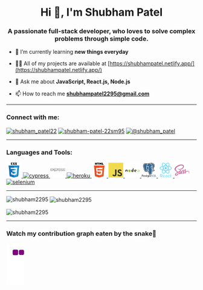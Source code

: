 <h1 align="center">Hi 👋, I'm Shubham Patel</h1>
<h3 align="center">A passionate full-stack developer, who loves to solve complex problems through simple code.</h3>

- 🌱 I’m currently learning **new things everyday**

- 👨‍💻 All of my projects are available at [https://shubhampatel.netlify.app/](https://shubhampatel.netlify.app/)

- 💬 Ask me about **JavaScript, React.js, Node.js**

- 📫 How to reach me **shubhampatel2295@gmail.com**
<hr>
<h3 align="left">Connect with me:</h3>
<p align="left">
<a href="https://twitter.com/shubham_patel22" target="blank"><img align="center" src="https://raw.githubusercontent.com/rahuldkjain/github-profile-readme-generator/master/src/images/icons/Social/twitter.svg" alt="shubham_patel22" height="30" width="40" /></a>
<a href="https://linkedin.com/in/shubham-patel-22sm95" target="blank"><img align="center" src="https://raw.githubusercontent.com/rahuldkjain/github-profile-readme-generator/master/src/images/icons/Social/linked-in-alt.svg" alt="shubham-patel-22sm95" height="30" width="40" /></a>
<a href="https://medium.com/@shubham_patel" target="blank"><img align="center" src="https://raw.githubusercontent.com/rahuldkjain/github-profile-readme-generator/master/src/images/icons/Social/medium.svg" alt="@shubham_patel" height="30" width="40" /></a>
</p>
<hr>
<h3 align="left">Languages and Tools:</h3>
<p align="left"> <a href="https://www.w3schools.com/css/" target="_blank" rel="noreferrer"> <img src="https://raw.githubusercontent.com/devicons/devicon/master/icons/css3/css3-original-wordmark.svg" alt="css3" width="40" height="40"/> </a> <a href="https://www.cypress.io" target="_blank" rel="noreferrer"> <img src="https://raw.githubusercontent.com/simple-icons/simple-icons/6e46ec1fc23b60c8fd0d2f2ff46db82e16dbd75f/icons/cypress.svg" alt="cypress" width="40" height="40"/> </a> <a href="https://expressjs.com" target="_blank" rel="noreferrer"> <img src="https://raw.githubusercontent.com/devicons/devicon/master/icons/express/express-original-wordmark.svg" alt="express" width="40" height="40"/> </a> <a href="https://heroku.com" target="_blank" rel="noreferrer"> <img src="https://www.vectorlogo.zone/logos/heroku/heroku-icon.svg" alt="heroku" width="40" height="40"/> </a> <a href="https://www.w3.org/html/" target="_blank" rel="noreferrer"> <img src="https://raw.githubusercontent.com/devicons/devicon/master/icons/html5/html5-original-wordmark.svg" alt="html5" width="40" height="40"/> </a> <a href="https://developer.mozilla.org/en-US/docs/Web/JavaScript" target="_blank" rel="noreferrer"> <img src="https://raw.githubusercontent.com/devicons/devicon/master/icons/javascript/javascript-original.svg" alt="javascript" width="40" height="40"/> </a> <a href="https://nodejs.org" target="_blank" rel="noreferrer"> <img src="https://raw.githubusercontent.com/devicons/devicon/master/icons/nodejs/nodejs-original-wordmark.svg" alt="nodejs" width="40" height="40"/> </a> <a href="https://www.postgresql.org" target="_blank" rel="noreferrer"> <img src="https://raw.githubusercontent.com/devicons/devicon/master/icons/postgresql/postgresql-original-wordmark.svg" alt="postgresql" width="40" height="40"/> </a> <a href="https://reactjs.org/" target="_blank" rel="noreferrer"> <img src="https://raw.githubusercontent.com/devicons/devicon/master/icons/react/react-original-wordmark.svg" alt="react" width="40" height="40"/> </a> <a href="https://sass-lang.com" target="_blank" rel="noreferrer"> <img src="https://raw.githubusercontent.com/devicons/devicon/master/icons/sass/sass-original.svg" alt="sass" width="40" height="40"/> </a> <a href="https://www.selenium.dev" target="_blank" rel="noreferrer"> <img src="https://raw.githubusercontent.com/detain/svg-logos/780f25886640cef088af994181646db2f6b1a3f8/svg/selenium-logo.svg" alt="selenium" width="40" height="40"/> </a> </p>
<hr>
<p><img align="left" src="https://github-readme-stats.vercel.app/api/top-langs?username=shubham2295&show_icons=true&locale=en&layout=compact" alt="shubham2295" /></p>

<p>&nbsp;<img align="center" src="https://github-readme-stats.vercel.app/api?username=shubham2295&show_icons=true&locale=en" alt="shubham2295" /></p>

<p><img align="center" src="https://github-readme-streak-stats.herokuapp.com/?user=shubham2295&" alt="shubham2295" /></p>
<hr>
<h3 align="left">Watch my contribution graph eaten by the snake🐍</h3>
<p><img align="left" src="https://github.com/shubham2295/shubham2295/blob/output/github-contribution-grid-snake.gif" alt="snake-gif"/></p>
